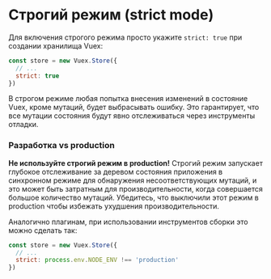 # Строгий режим (strict mode)

Для включения строгого режима просто укажите `strict: true` при создании хранилища Vuex:

``` js
const store = new Vuex.Store({
  // ...
  strict: true
})
```

В строгом режиме любая попытка внесения изменений в состояние Vuex, кроме мутаций, будет выбрасывать ошибку. Это гарантирует, что все мутации состояния будут явно отслеживаться через инструменты отладки.

### Разработка vs production

**Не используйте строгий режим в production!** Строгий режим запускает глубокое отслеживание за деревом состояния приложения в синхронном режиме для обнаружения несоответствующих мутаций, и это может быть затратным для производительности, когда совершается большое количество мутаций. Убедитесь, что выключили этот режим в production чтобы избежать ухудшения производительности.

Аналогично плагинам, при использовании инструментов сборки это можно сделать так:

``` js
const store = new Vuex.Store({
  // ...
  strict: process.env.NODE_ENV !== 'production'
})
```
